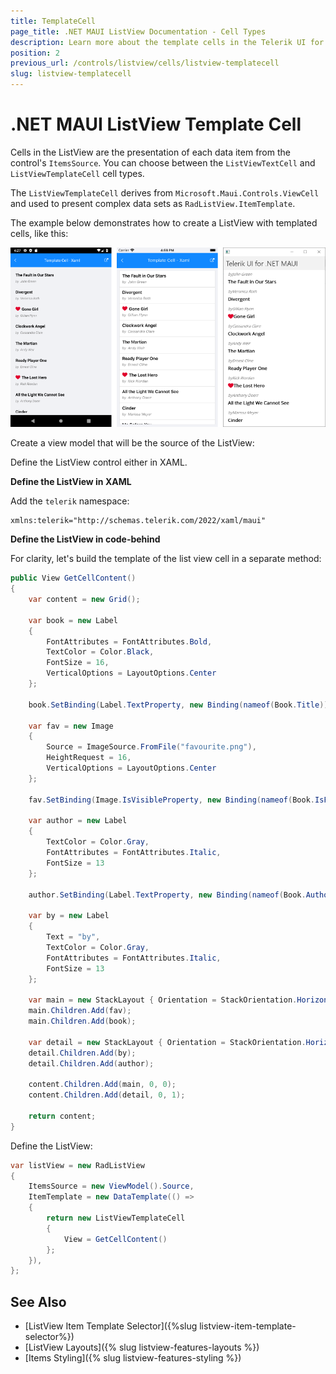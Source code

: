 ```yaml
---
title: TemplateCell
page_title: .NET MAUI ListView Documentation - Cell Types
description: Learn more about the template cells in the Telerik UI for .NET MAUI ListView control. 
position: 2
previous_url: /controls/listview/cells/listview-templatecell
slug: listview-templatecell
---
```


# .NET MAUI ListView Template Cell

Cells in the ListView are the presentation of each data item from the control's `ItemsSource`. You can choose between the `ListViewTextCell` and `ListViewTemplateCell` cell types.

The `ListViewTemplateCell` derives from `Microsoft.Maui.Controls.ViewCell` and used to present complex data sets as `RadListView.ItemTemplate`.

The example below demonstrates how to create a ListView with templated cells, like this:

![ListView Template Cell](../images/listview-celltypes-templatecell.png)

Create a view model that will be the source of the ListView:

<snippet id='listview-celltypes-templatecell-viewmodel' />

Define the ListView control either in XAML.

**Define the ListView in XAML**

<snippet id='listview-celltypes-templatecell-listview-xaml' />

Add the `telerik` namespace:

```XAML
xmlns:telerik="http://schemas.telerik.com/2022/xaml/maui"
```						

**Define the ListView in code-behind**

For clarity, let's build the template of the list view cell in a separate method:

```C#
public View GetCellContent()
{
    var content = new Grid();

    var book = new Label
    {
        FontAttributes = FontAttributes.Bold,
        TextColor = Color.Black,
        FontSize = 16,
        VerticalOptions = LayoutOptions.Center
    };

    book.SetBinding(Label.TextProperty, new Binding(nameof(Book.Title)));

    var fav = new Image
    {
        Source = ImageSource.FromFile("favourite.png"),
        HeightRequest = 16,
        VerticalOptions = LayoutOptions.Center
    };

    fav.SetBinding(Image.IsVisibleProperty, new Binding(nameof(Book.IsFavourite)));

    var author = new Label
    {
        TextColor = Color.Gray,
        FontAttributes = FontAttributes.Italic,
        FontSize = 13
    };

    author.SetBinding(Label.TextProperty, new Binding(nameof(Book.Author)));

    var by = new Label
    {
        Text = "by",
        TextColor = Color.Gray,
        FontAttributes = FontAttributes.Italic,
        FontSize = 13
    };

    var main = new StackLayout { Orientation = StackOrientation.Horizontal, Margin = new Thickness(10, 10, 10, 0) };
    main.Children.Add(fav);
    main.Children.Add(book);

    var detail = new StackLayout { Orientation = StackOrientation.Horizontal, Margin = new Thickness(10, 0, 10, 10) };
    detail.Children.Add(by);
    detail.Children.Add(author);

    content.Children.Add(main, 0, 0);
    content.Children.Add(detail, 0, 1);

    return content;
}
```

Define the ListView:

```C#
var listView = new RadListView
{
    ItemsSource = new ViewModel().Source,
    ItemTemplate = new DataTemplate(() =>
    {
        return new ListViewTemplateCell
        {
            View = GetCellContent()
        };
    }),
};
```


## See Also

- [ListView Item Template Selector]({%slug listview-item-template-selector%})
- [ListView Layouts]({% slug listview-features-layouts %})
- [Items Styling]({% slug listview-features-styling %})
